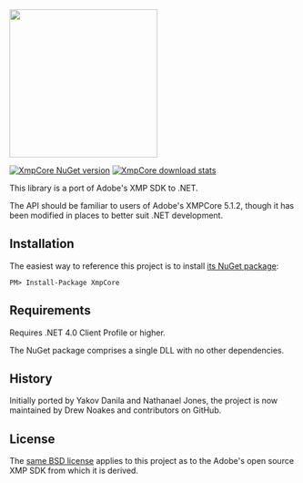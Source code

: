 ﻿<img src="https://cdn.rawgit.com/drewnoakes/xmp-core-dotnet/master/docs/logo.svg" width="260" height="260" />

[![XmpCore NuGet version](https://img.shields.io/nuget/v/XmpCore.svg)](https://www.nuget.org/packages/XmpCore/) [![XmpCore download stats](https://img.shields.io/nuget/dt/XmpCore.svg)](https://www.nuget.org/packages/XmpCore/)

This library is a port of Adobe's XMP SDK to .NET.

The API should be familiar to users of Adobe's XMPCore 5.1.2, though it has been modified
in places to better suit .NET development.

## Installation

The easiest way to reference this project is to install [its NuGet package](https://www.nuget.org/packages/XmpCore/):

    PM> Install-Package XmpCore

## Requirements

Requires .NET 4.0 Client Profile or higher.

The NuGet package comprises a single DLL with no other dependencies.

## History

Initially ported by Yakov Danila and Nathanael Jones, the project is now maintained
by Drew Noakes and contributors on GitHub.

## License

The [same BSD license](http://www.adobe.com/devnet/xmp/library/eula-xmp-library-java.html) applies to this project
as to the Adobe's open source XMP SDK from which it is derived.
